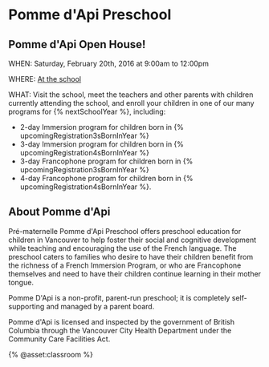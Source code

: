 # Pomme d'Api Preschool

## Pomme d'Api Open House!

WHEN: Saturday, February 20th, 2016 at 9:00am to 12:00pm

WHERE: [At the school](location.html)

WHAT: Visit the school, meet the teachers and other 
parents with children currently attending the school, and enroll your children in one of our 
many programs for {% nextSchoolYear %}, including:

* 2-day Immersion program for children born in {% upcomingRegistration3sBornInYear %}
* 3-day Immersion program for children born in {% upcomingRegistration4sBornInYear %}
* 3-day Francophone program for children born in {% upcomingRegistration3sBornInYear %}
* 4-day Francophone program for children born in {% upcomingRegistration4sBornInYear %}.

## About Pomme d'Api

Pré-maternelle Pomme d'Api Preschool offers preschool education for children in Vancouver to help foster their social and cognitive development while teaching and encouraging the use of the French language. The preschool caters to families who desire to have their children benefit from the richness of a French Immersion Program, or who are Francophone themselves and need to have their children continue learning in their mother tongue.

Pomme D'Api is a non-profit, parent-run preschool; it is completely self-supporting and managed by a parent board.

Pomme d'Api is licensed and inspected by the government of British Columbia through the Vancouver City Health Department under the Community Care Facilities Act.

{% @asset:classroom %}
